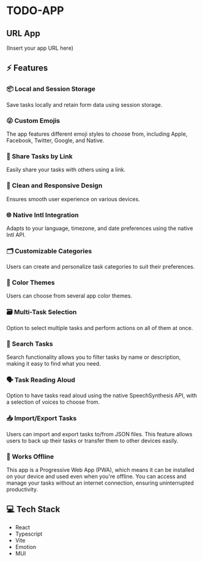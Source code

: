 # TODO-APP

## URL App
(Insert your app URL here)

## ⚡ Features

### 📦 Local and Session Storage
Save tasks locally and retain form data using session storage.

### 😜 Custom Emojis
The app features different emoji styles to choose from, including Apple, Facebook, Twitter, Google, and Native.

### 🔗 Share Tasks by Link
Easily share your tasks with others using a link. <!-- [Example Link](#) -->

### 📱 Clean and Responsive Design
Ensures smooth user experience on various devices.

### 🌐 Native Intl Integration
Adapts to your language, timezone, and date preferences using the native Intl API.

### 🗂️ Customizable Categories
Users can create and personalize task categories to suit their preferences.

### 🎨 Color Themes
Users can choose from several app color themes.

### 🗃️ Multi-Task Selection
Option to select multiple tasks and perform actions on all of them at once.

### 🔎 Search Tasks
Search functionality allows you to filter tasks by name or description, making it easy to find what you need.

### 🗣️ Task Reading Aloud
Option to have tasks read aloud using the native SpeechSynthesis API, with a selection of voices to choose from.

### 📥 Import/Export Tasks
Users can import and export tasks to/from JSON files. This feature allows users to back up their tasks or transfer them to other devices easily. <!-- [Example Import File](#) -->

### 📴 Works Offline
This app is a Progressive Web App (PWA), which means it can be installed on your device and used even when you're offline. You can access and manage your tasks without an internet connection, ensuring uninterrupted productivity.

## 💻 Tech Stack

- React
- Typescript
- Vite
- Emotion
- MUI
